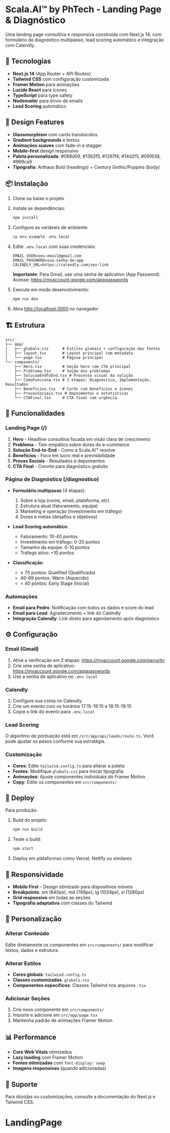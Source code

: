 # Scala.AI™ by PhTech - Landing Page & Diagnóstico

Uma landing page consultiva e responsiva construída com Next.js 14, com formulário de diagnóstico multipasso, lead scoring automático e integração com Calendly.

## 🚀 Tecnologias

- **Next.js 14** (App Router + API Routes)
- **Tailwind CSS** com configuração customizada
- **Framer Motion** para animações
- **Lucide React** para ícones
- **TypeScript** para type safety
- **Nodemailer** para envio de emails
- **Lead Scoring** automático

## 🎨 Design Features

- **Glassmorphism** com cards translúcidos
- **Gradient backgrounds** e textos
- **Animações suaves** com fade-in e stagger
- **Mobile-first** design responsivo
- **Paleta personalizada**: #088d09, #1362f5, #1297f4, #14d2f5, #091638, #969ca9
- **Tipografia**: Arthaus Bold (headings) + Century Gothic/Poppins (body)

## 📦 Instalação

1. Clone ou baixe o projeto
2. Instale as dependências:
   ```bash
   npm install
   ```

3. Configure as variáveis de ambiente:
   ```bash
   cp env.example .env.local
   ```
   
4. Edite `.env.local` com suas credenciais:
   ```
   EMAIL_USER=seu-email@gmail.com
   EMAIL_PASSWORD=sua-senha-de-app
   CALENDLY_URL=https://calendly.com/seu-link
   ```
   
   **Importante**: Para Gmail, use uma senha de aplicativo (App Password). Acesse: https://myaccount.google.com/apppasswords

5. Execute em modo desenvolvimento:
   ```bash
   npm run dev
   ```

6. Abra [http://localhost:3000](http://localhost:3000) no navegador

## 🏗️ Estrutura

```
src/
├── app/
│   ├── globals.css      # Estilos globais + configuração das fontes
│   ├── layout.tsx       # Layout principal com metadata
│   └── page.tsx         # Página principal
└── components/
    ├── Hero.tsx         # Seção hero com CTA principal
    ├── Problema.tsx     # Seção dos problemas
    ├── SolucaoEndToEnd.tsx # Processo visual da solução
    ├── ComoFunciona.tsx # 3 etapas: Diagnóstico, Implementação, Resultados
    ├── Beneficios.tsx   # Cards com benefícios e ícones
    ├── ProvasSociais.tsx # Depoimentos e estatísticas
    └── CTAFinal.tsx     # CTA final com urgência
```

## 🎯 Funcionalidades

### Landing Page (/)
1. **Hero** - Headline consultiva focada em visão clara de crescimento
2. **Problema** - Tom empático sobre dores do e-commerce
3. **Solução End-to-End** - Como a Scala.AI™ resolve
4. **Benefícios** - Foco em lucro real e previsibilidade
5. **Provas Sociais** - Resultados e depoimentos
6. **CTA Final** - Convite para diagnóstico gratuito

### Página de Diagnóstico (/diagnostico)
- **Formulário multipasso** (4 etapas):
  1. Sobre a loja (nome, email, plataforma, etc)
  2. Estrutura atual (faturamento, equipe)
  3. Marketing e operação (investimento em tráfego)
  4. Dores e metas (desafios e objetivos)
  
- **Lead Scoring automático**:
  - Faturamento: 10-40 pontos
  - Investimento em tráfego: 0-20 pontos
  - Tamanho da equipe: 0-10 pontos
  - Tráfego ativo: +10 pontos
  
- **Classificação**:
  - ≥ 70 pontos: Qualified (Qualificado)
  - 40-69 pontos: Warm (Aquecido)
  - < 40 pontos: Early Stage (Inicial)

### Automações
- **Email para Pedro**: Notificação com todos os dados e score do lead
- **Email para Lead**: Agradecimento + link do Calendly
- **Integração Calendly**: Link direto para agendamento após diagnóstico

## ⚙️ Configuração

### Email (Gmail)
1. Ative a verificação em 2 etapas: https://myaccount.google.com/security
2. Crie uma senha de aplicativo: https://myaccount.google.com/apppasswords
3. Use a senha de aplicativo no `.env.local`

### Calendly
1. Configure sua conta no Calendly
2. Crie um evento com os horários 17:15-18:15 e 18:15-19:15
3. Copie o link do evento para `.env.local`

### Lead Scoring
O algoritmo de pontuação está em `/src/app/api/leads/route.ts`.
Você pode ajustar os pesos conforme sua estratégia.

### Customização
- **Cores**: Edite `tailwind.config.ts` para alterar a paleta
- **Fontes**: Modifique `globals.css` para trocar tipografia
- **Animações**: Ajuste componentes individuais do Framer Motion
- **Copy**: Edite os componentes em `src/components/`

## 🚀 Deploy

Para produção:

1. Build do projeto:
   ```bash
   npm run build
   ```

2. Teste o build:
   ```bash
   npm start
   ```

3. Deploy em plataformas como Vercel, Netlify ou similares

## 📱 Responsividade

- **Mobile First** - Design otimizado para dispositivos móveis
- **Breakpoints**: sm (640px), md (768px), lg (1024px), xl (1280px)
- **Grid responsivo** em todas as seções
- **Tipografia adaptativa** com classes do Tailwind

## 🔧 Personalização

### Alterar Conteúdo
Edite diretamente os componentes em `src/components/` para modificar textos, dados e estrutura.

### Alterar Estilos
- **Cores globais**: `tailwind.config.ts`
- **Classes customizadas**: `globals.css`
- **Componentes específicos**: Classes Tailwind nos arquivos `.tsx`

### Adicionar Seções
1. Crie novo componente em `src/components/`
2. Importe e adicione em `src/app/page.tsx`
3. Mantenha padrão de animações Framer Motion

## 📊 Performance

- **Core Web Vitals** otimizados
- **Lazy loading** com Framer Motion
- **Fontes otimizadas** com `font-display: swap`
- **Imagens responsivas** (quando adicionadas)

## 🤝 Suporte

Para dúvidas ou customizações, consulte a documentação do Next.js e Tailwind CSS.
# LandingPage
